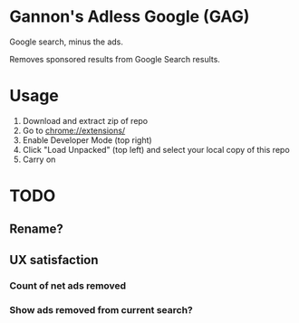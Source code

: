 # Gannon's Adless Google (GAG)
Google search, minus the ads. 

Removes sponsored results from Google Search results.

# Usage
1. Download and extract zip of repo
2. Go to [chrome://extensions/](chrome://extensions/)
3. Enable Developer Mode (top right) 
4. Click "Load Unpacked" (top left) and select your local copy of this repo 
5. Carry on

# TODO 
## Rename?
## UX satisfaction
### Count of net ads removed
### Show ads removed from current search?
